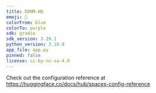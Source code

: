 ```yaml
---
title: DDNM-HQ
emoji: 👀
colorFrom: blue
colorTo: purple
sdk: gradio
sdk_version: 3.19.1
python_version: 3.10.9
app_file: app.py
pinned: false
license: cc-by-nc-sa-4.0
---
```


Check out the configuration reference at https://huggingface.co/docs/hub/spaces-config-reference
